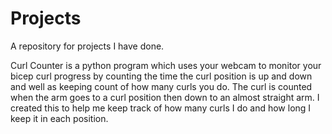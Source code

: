 # Projects
A repository for projects I have done.

Curl Counter is a python program which uses your webcam to monitor your bicep curl progress by counting the time the curl position is up and down and well as keeping count of how many curls you do. The curl is counted when the arm goes to a curl position then down to an almost straight arm. I created this to help me keep track of how many curls I do and how long I keep it in each position.
